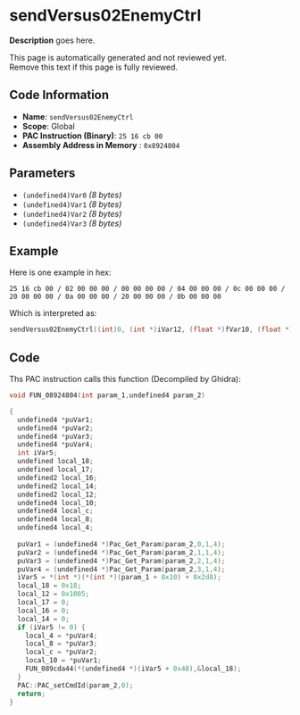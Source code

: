 # sendVersus02EnemyCtrl

**Description** goes here.

This page is automatically generated and not reviewed yet.<br>Remove this text if this page is fully reviewed.

## Code Information

- **Name**: `sendVersus02EnemyCtrl`
- **Scope**: Global
- **PAC Instruction (Binary)**: `25 16 cb 00`
- **Assembly Address in Memory** : `0x8924804`

## Parameters

- `(undefined4)Var0` *(8 bytes)*
- `(undefined4)Var1` *(8 bytes)*
- `(undefined4)Var2` *(8 bytes)*
- `(undefined4)Var3` *(8 bytes)*

## Example

Here is one example in hex:

```25 16 cb 00 / 02 00 00 00 / 00 00 00 00 / 04 00 00 00 / 0c 00 00 00 / 20 00 00 00 / 0a 00 00 00 / 20 00 00 00 / 0b 00 00 00```

Which is interpreted as:

```c
sendVersus02EnemyCtrl((int)0, (int *)iVar12, (float *)fVar10, (float *)fVar11)
```

## Code

Ths PAC instruction calls this function (Decompiled by Ghidra):

```c
void FUN_08924804(int param_1,undefined4 param_2)

{
  undefined4 *puVar1;
  undefined4 *puVar2;
  undefined4 *puVar3;
  undefined4 *puVar4;
  int iVar5;
  undefined local_18;
  undefined local_17;
  undefined2 local_16;
  undefined2 local_14;
  undefined2 local_12;
  undefined4 local_10;
  undefined4 local_c;
  undefined4 local_8;
  undefined4 local_4;
  
  puVar1 = (undefined4 *)Pac_Get_Param(param_2,0,1,4);
  puVar2 = (undefined4 *)Pac_Get_Param(param_2,1,1,4);
  puVar3 = (undefined4 *)Pac_Get_Param(param_2,2,1,4);
  puVar4 = (undefined4 *)Pac_Get_Param(param_2,3,1,4);
  iVar5 = *(int *)(*(int *)(param_1 + 0x10) + 0x2d8);
  local_18 = 0x18;
  local_12 = 0x1005;
  local_17 = 0;
  local_16 = 0;
  local_14 = 0;
  if (iVar5 != 0) {
    local_4 = *puVar4;
    local_8 = *puVar3;
    local_c = *puVar2;
    local_10 = *puVar1;
    FUN_089cda44(*(undefined4 *)(iVar5 + 0x48),&local_18);
  }
  PAC::PAC_setCmdId(param_2,0);
  return;
}
```

